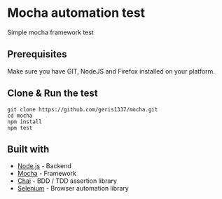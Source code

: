 # Mocha automation test

Simple mocha framework test

## Prerequisites

Make sure you have GIT, NodeJS and Firefox installed on your platform.

## Clone & Run the test

```
git clone https://github.com/geris1337/mocha.git
cd mocha
npm install
npm test
```

## Built with

* [Node.js](https://nodejs.org/) - Backend
* [Mocha](https://mochajs.org/) - Framework
* [Chai](https://www.chaijs.com/) - BDD / TDD assertion library
* [Selenium](https://www.npmjs.com/package/selenium-webdriver/) - Browser automation library
